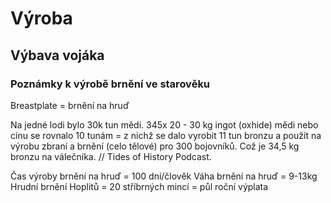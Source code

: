 # Výroba

## Výbava vojáka

### Poznámky k výrobě brnění ve starověku
Breastplate = brnění na hruď

Na jedné lodi bylo 30k tun mědi. 345x 20 - 30 kg ingot (oxhide) mědi nebo cínu se rovnalo 10 tunám = z nichž se dalo vyrobit 11 tun bronzu a použít na výrobu zbraní a brnění (celo tělové) pro 300 bojovníků. Což je 34,5 kg bronzu na válečníka. // Tides of History Podcast.

Čas výroby brnění na hruď = 100 dní/člověk
Váha brnění na hruď = 9-13kg
Hrudní brnění Hoplitů = 20 stříbrných mincí = půl roční výplata
